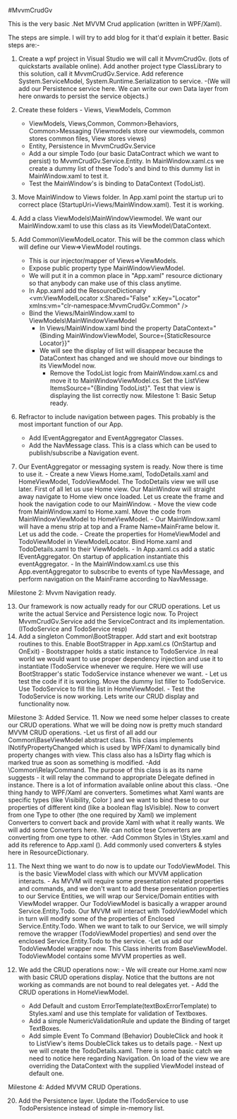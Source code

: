 #MvvmCrudGv

This is the very basic  .Net MVVM Crud application (written in WPF/Xaml).

The steps are simple. I will try to add blog for it that'd explain it better. Basic steps are:-


 1. Create a wpf project in Visual Studio we will call it MvvmCrudGv. (lots of quickstarts available online). 
 Add another project type ClassLibrary to this solution, call it MvvmCrudGv.Service. Add reference System.ServiceModel, System.Runtime.Serialization to service.
	-(We will add our Persistence service here. We can write our own Data layer from here onwards to persist the service objects.)
 2. Create these folders - Views, ViewModels, Common 
	- ViewModels, Views,Common, Common>Behaviors, Common>Messaging (Viewmodels store our viewmodels, common stores common files, View stores views)
	- Entity, Persistence in MvvmCrudGv.Service
	- Add a our simple Todo (our basic DataContract which we want to persist) to MvvmCrudGv.Service.Entity. In MainWindow.xaml.cs we create a dummy list of these Todo's and bind to this dummy list in MainWindow.xaml to test it.
	- Test the MainWindow's is binding to DataContext (TodoList).

 3. Move MainWindow to Views folder. In App.xaml point the startup uri to correct place  (StartupUri=Views/MainWindow.xaml). Test it is working.
 4. Add a class ViewModels\MainWindowViewmodel. We want our MainWindow.xaml to use this class as its ViewModel/DataContext.
 6. Add Common\ViewModelLocator.  This will be the common class which will define our View=>ViewModel routings.
	 - This is our injector/mapper of Views=>ViewModels. 
	 - Expose public property type MainWindowViewModel.
	 - We will put it in a common place in "App.xaml" resource dictionary so that anybody can make use of this class anytime.
	 -	 In App.xaml add the ResourceDictionary  
        <ResourceDictionary>
            <vm:ViewModelLocator x:Shared="False"  x:Key="Locator" xmlns:vm="clr-namespace:MvvmCrudGv.Common" />
        </ResourceDictionary>
     - Bind the Views/MainWindow.xaml to ViewModels\MainWindowViewModel
		- In Views/MainWindow.xaml  bind the property DataContext="{Binding MainWindowViewModel, Source={StaticResource Locator}}"
		- We will see the display of list will disappear because the DataContext has changed and we should move our bindings to its ViewModel now.
			- Remove the TodoList logic from MainWindow.xaml.cs and move it to MainWindowViewModel.cs. Set the ListView ItemsSource="{Binding TodoList}". Test that view is displaying the list correctly now.
 Milestone 1: Basic Setup ready.
 
 9. Refractor to include navigation between pages. This probably is the most important function of our App.
	- Add IEventAggregator and EventAggregator Classes.
	- Add the NavMessage class. This is a class which can be used to publish/subscribe a Navigation event.
	
 10. Our EventAggregator or messaging system is ready. Now there is time to use it.
	- Create a new Views Home.xaml, TodoDetails.xaml and HomeViewModel, TodoViewModel.  The TodoDetails view we will use later.
	First of all let us use Home view. Our MainWindow will straight away navigate to Home view once loaded. Let us create the frame and hook the navigation code to our MainWindow.
	- Move the view code from MainWindow.xaml to Home.xaml. Move the code from MainWindowViewModel to HomeViewModel.
	- Our MainWindow.xaml will have a menu strip at top and a Frame Name=MainFrame below it. Let us add the code.
	- Create the properties for HomeViewModel and TodoViewModel in ViewModelLocator. Bind Home.xaml and TodoDetails.xaml to their ViewModels.
	- In App.xaml.cs add a static IEventAggregator. On startup of application instantiate this eventAggregator.
	- In the MainWindow.xaml.cs use this App.eventAggregator to subscribe to events of type NavMessage, and perform navigation on the MainFrame according to NavMessage.
 
 Milestone 2: Mvvm Navigation ready.
 
 13. Our framework is now actually ready for our CRUD operations. Let us write the actual Service and Persistence logic now. To Project MvvmCrudGv.Service add the ServiceContract and its implementation. (ITodoService and TodoService resp)	 
 10. Add a singleton Common\BootStrapper. Add start and exit bootstrap routines to this. Enable BootStrapper in App.xaml.cs (OnStartup and OnExit)
	- Bootstrapper holds a static instance to TodoService .In real world we would want to use proper dependency injection and use it to instantiate ITodoService whenever we require. Here we will use BootStrapper's static TodoService instance whenever we want.
	- Let us test the code if it is working. Move the dummy list filler to TodoService. Use TodoService to fill the list in HomeViewModel.
	- Test the TodoService is now working. Lets write our CRUD display and functionality now.
 
 Milestone 3: Added Service.
 11. Now we need some helper classes to create our CRUD operations. What we will be doing now is pretty much standard MVVM CRUD operations.
	-Let us first of all add our Common\BaseViewModel abstract class. This class implements INotifyPropertyChanged which is used by WPF/Xaml to dynamically bind property changes with view. This class also has a IsDirty flag which is marked true as soon as something is modified.
	-Add \Common\RelayCommand. The purpose of this class is as its name suggests - it will relay the command to appropriate Delegate defined in instance. There is a lot of information available online about this class.
	-One thing handy to WPF/Xaml are converters. Sometimes what Xaml wants are specific types (like Visibility, Color ) and we want to bind these to our properties of different kind (like a boolean flag IsVisible).
	Now to convert from one Type to other (the one required by Xaml) we implement Converters to convert back and provide Xaml with what it really wants. We will add some Converters here. We can notice tese Converters are converting from one type to other.
	-Add Common Styles in \Styles.xaml and add its reference to App.xaml (<ResourceDictionary Source="Styles.xaml" />). Add commonly used converters & styles here in ResourceDictionary.
 
 11. The Next thing we want to do now is to update our TodoViewModel. This is the basic ViewModel class with which our MVVM application interacts.
	- As MVVM will require some presentation related properties and commands, and we don't want to add these presentation properties to our Service Entities, 
	we will wrap our Service/Domain entities with ViewModel wrapper. Our TodoViewModel is basically a wrapper around Service.Entity.Todo. Our MVVM will interact with TodoViewModel
	which in turn will modify some of the properties of Enclosed Service.Entity.Todo. When we want to talk to our Service, we will simply remove the wrapper (TodoViewModel properties) and
	send over the enclosed Service.Entity.Todo to the service.
	-Let us add our TodoViewModel wrapper now. This Class inherits from BaseViewModel. TodoViewModel contains some MVVM properties as well.

 17. We add the CRUD operations now:
	- We will create our Home.xaml now with basic CRUD operations display. Notice that the buttons are not working as commands are not bound to real delegates yet.
	- Add the CRUD operations in HomeViewModel.
		- Add Default and custom ErrorTemplate(textBoxErrorTemplate) to Styles.xaml and use this template for validation of Textboxes. 
		- Add a simple NumericValidationRule and update the Binding of target TextBoxes.
		- Add simple Event To Command (Behavior) DoubleClick and hook it to ListView's items DoubleClick takes us to details page.
	- Next up we will create the TodoDetails.xaml. There is some basic catch we need to notice here regarding Navigation. On load of the view we are overriding the DataContext with the supplied ViewModel instead of default one.
 
 Milestone 4: Added MVVM CRUD Operations.
 
 20. Add the Persistence layer. Update the ITodoService to use TodoPersistence instead of simple in-memory list.